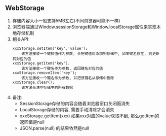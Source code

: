 ## WebStorage
1. 存储内容大小一般支持5MB左右(不同浏览器可能不一样)
2. 浏览器端通过Window.sessionStorage和Window.localStorage属性来实现本地存储机制
3. 相关API:
    ```
    xxxStorage.setItem('key','value');
        该方法接收一个键和值作为参数, 会把键值对添加到存储中, 如果键名存在, 则更新其对应的值
    xxxStorage.getItem('key');
        该方法接收一个键名作为参数, 返回键名对应的值
    xxxStorage.removeItem('key');
        该方法接收一个键名作为参数, 并把该键名从存储中删除
    xxxStorage.clear();
        该方法会清空存储中的所有数据
    ```
4. 备注:
   - SessionStorage存储的内容会随着浏览器窗口关闭而消失
   - LocalStorage存储的内容, 需要手动清除才会消失
   - xxxStorage.getItem(xxx) 如果xxx对应的value获取不到, 那么getItem的返回值是null
   - JSON.parse(null) 的结果依然是null







